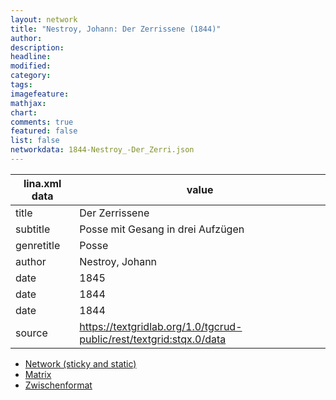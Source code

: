 ```yaml
---
layout: network
title: "Nestroy, Johann: Der Zerrissene (1844)"
author:
description:
headline:
modified:
category:
tags:
imagefeature: 
mathjax: 
chart: 
comments: true
featured: false
list: false
networkdata: 1844-Nestroy_-Der_Zerri.json
---
```

lina.xml data  | value
------------- | -------------
title|Der Zerrissene
subtitle|Posse mit Gesang in drei Aufzügen
genretitle|Posse
author|Nestroy, Johann
date|1845
date|1844
date|1844
source|https://textgridlab.org/1.0/tgcrud-public/rest/textgrid:stqx.0/data


* [Network (sticky and static)](/network366)
* [Matrix](/matrix366)
* [Zwischenformat](/lina366 )
